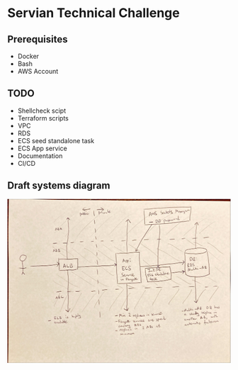 # Servian Technical Challenge

## Prerequisites

- Docker
- Bash
- AWS Account

## TODO

- Shellcheck scipt
- Terraform scripts
- VPC
- RDS
- ECS seed standalone task
- ECS App service
- Documentation
- CI/CD

## Draft systems diagram

![Draft systems diagram](doc/assets/draft-system-diagram.jpeg "Draft systems diagram")
